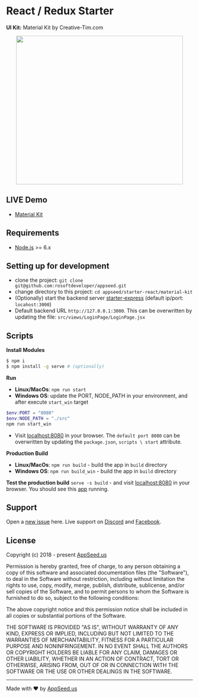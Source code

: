 
React / Redux Starter
====
**UI Kit:** Material Kit by Creative-Tim.com 

<p align="center">
  <img width="450" height="400" src="https://appseed.us/static/products/appctmktrtexx1x12/thumbnail-max.png">
</p>

## LIVE Demo
- [Material Kit](https://react.appseed.us)

## Requirements
- [Node.js]("https://nodejs.org/") >= 6.x

## Setting up for development
* clone the project: `git clone git@github.com:rosoftdeveloper/appseed.git`
* change directory to this project: `cd appseed/starter-react/material-kit`
* (Optionally) start the backend server [starter-express](https://github.com/rosoftdeveloper/appseed/blob/master/starter-express/README.md) (default ip/port: `locahost:3000`)
* Default backend URL `http://127.0.0.1:3000`. This can be overwritten by updating the file: `src/views/LoginPage/LoginPage.jsx`

## Scripts
**Install Modules**
```bash
$ npm i
$ npm install -g serve # (optionally) 
```

**Run**
* **Linux/MacOs**: 
```npm run start```
* **Windows OS**: update the PORT, NODE_PATH in your environment, and after execute `start_win` target
```powershell
$env:PORT = "8080"
$env:NODE_PATH = "./src"
npm run start_win
```
* Visit [localhost:8080](http://localhost:8080) in your browser. The `default port 8080` can be overwritten by updating the `package.json`, `scripts \ start` attribute.

**Production Build**
* **Linux/MacOs**: 
`npm run build` - build the app in `build` directory
* **Windows OS**: 
`npm run build_win` - build the app in `build` directory

**Test the production build**
`serve -s build` - and visit [localhost:8080](http://localhost:8080) in your browser. You should see this [app](https://react.appseed.us) running. 

## Support
Open a [new issue](https://github.com/rosoftdeveloper/appseed/issues/new) here. Live support on [Discord](https://discord.gg/fZC6hup) and [Facebook](https://www.facebook.com/groups/fullstack.apps.generator). 

## License

Copyright (c) 2018 - present [AppSeed.us](https://www.appseed.us/?ref=github) 

Permission is hereby granted, free of charge, to any person obtaining a copy of this software and associated documentation files (the "Software"), to deal in the Software without restriction, including without limitation the rights to use, copy, modify, merge, publish, distribute, sublicense, and/or sell copies of the Software, and to permit persons to whom the Software is furnished to do so, subject to the following conditions:

The above copyright notice and this permission notice shall be included in all copies or substantial portions of the Software.

THE SOFTWARE IS PROVIDED "AS IS", WITHOUT WARRANTY OF ANY KIND, EXPRESS OR IMPLIED, INCLUDING BUT NOT LIMITED TO THE WARRANTIES OF MERCHANTABILITY, FITNESS FOR A PARTICULAR PURPOSE AND NONINFRINGEMENT. IN NO EVENT SHALL THE AUTHORS OR COPYRIGHT HOLDERS BE LIABLE FOR ANY CLAIM, DAMAGES OR OTHER LIABILITY, WHETHER IN AN ACTION OF CONTRACT, TORT OR OTHERWISE, ARISING FROM, OUT OF OR IN CONNECTION WITH THE SOFTWARE OR THE USE OR OTHER DEALINGS IN THE SOFTWARE.

---
Made with ♥ by [AppSeed.us]("https://appseed.us")
